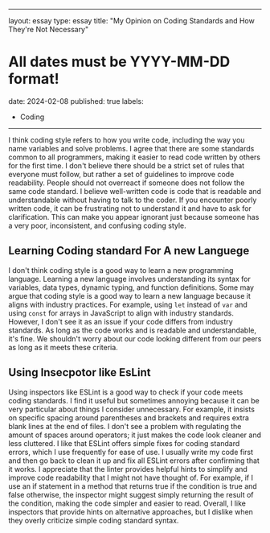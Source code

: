 
---
layout: essay
type: essay
title: "My Opinion on Coding Standards and How They're Not Necessary"
# All dates must be YYYY-MM-DD format!
date: 2024-02-08
published: true
labels:
  - Coding
---


I think coding style refers to how you write code, including the way you name variables and solve problems. I agree that there are some standards common to all programmers, making it easier to read code written by others for the first time. I don't believe there should be a strict set of rules that everyone must follow, but rather a set of guidelines to improve code readability. People should not overreact if someone does not follow the same code standard. I believe well-written code is code that is readable and understandable without having to talk to the coder. If you encounter poorly written code, it can be frustrating not to understand it and have to ask for clarification. This can make you appear ignorant just because someone has a very poor, inconsistent, and confusing coding style.

## Learning Coding standard For A new Languege

I don't think coding style is a good way to learn a new programming language. Learning a new language involves understanding its syntax for variables, data types, dynamic typing, and function definitions. Some may argue that coding style is a good way to learn a new language because it aligns with industry practices. For example, using `let` instead of `var` and using `const` for arrays in JavaScript to align with industry standards. However, I don't see it as an issue if your code differs from industry standards. As long as the code works and is readable and understandable, it's fine. We shouldn't worry about our code looking different from our peers as long as it meets these criteria.

## Using Insecpotor like EsLint

Using inspectors like ESLint is a good way to check if your code meets coding standards. I find it useful but sometimes annoying because it can be very particular about things I consider unnecessary. For example, it insists on specific spacing around parentheses and brackets and requires extra blank lines at the end of files. I don't see a problem with regulating the amount of spaces around operators; it just makes the code look cleaner and less cluttered. I like that ESLint offers simple fixes for coding standard errors, which I use frequently for ease of use. I usually write my code first and then go back to clean it up and fix all ESLint errors after confirming that it works. I appreciate that the linter provides helpful hints to simplify and improve code readability that I might not have thought of. For example, if I use an if statement in a method that returns true if the condition is true and false otherwise, the inspector might suggest simply returning the result of the condition, making the code simpler and easier to read. Overall, I like inspectors that provide hints on alternative approaches, but I dislike when they overly criticize simple coding standard syntax.
